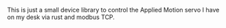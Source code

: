 This is just a small device library to control the Applied Motion servo I have on my desk via rust and modbus TCP.
